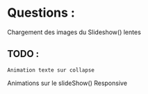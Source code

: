 # Questions : 

   Chargement des images du Slideshow() lentes

    

## TODO : 
	Animation texte sur collapse
   Animations sur le slideShow()
   Responsive